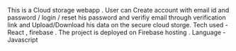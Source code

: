 This is a Cloud storage webapp . 
User can Create account with email id and password / login / reset his password and verifiy email through verification link and Upload/Download his data on the secure cloud storge.
Tech used - React , firebase  .
The project is deployed on Firebase hosting . 
Language - Javascript 

